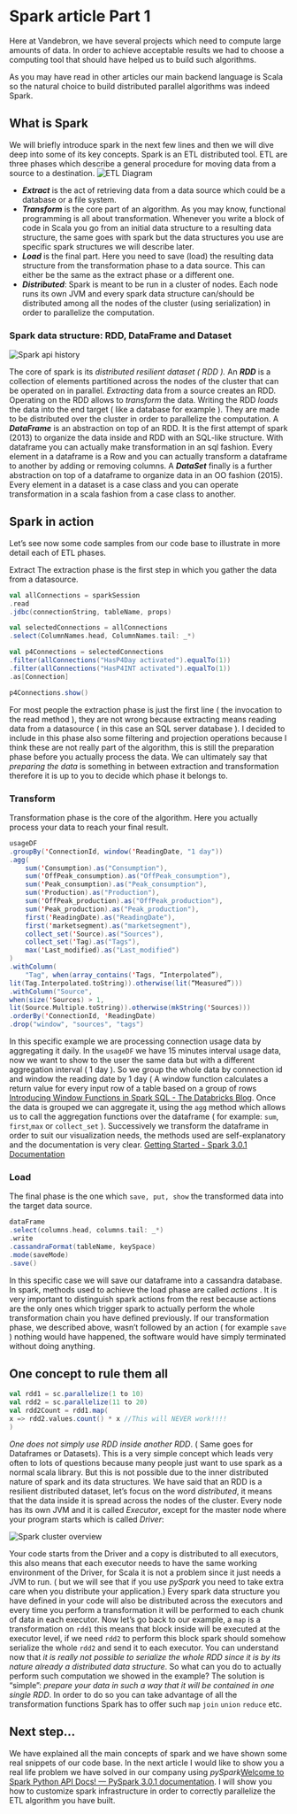 # Spark article Part 1
Here at Vandebron, we have several projects which need to compute large amounts of data. In order to achieve acceptable results we had to choose a computing tool that should have helped us to build such algorithms.

As you may have read in other articles our main backend language is Scala so the natural choice to build distributed parallel algorithms was indeed Spark.

## What is Spark
We will briefly introduce spark in the next few lines and then we will dive deep into some of its key concepts.
Spark is an ETL distributed tool. ETL are three phases which describe a general procedure for moving data from a source to a destination.
![ETL Diagram](../images/etlprocess.png "ETL")

* ***Extract*** is the act of retrieving data from a data source which could be a database or a file system.
* ***Transform*** is the core part of an algorithm. As you may know, functional programming is all about transformation. Whenever you write a block of code in Scala you go from an initial data structure to a resulting data structure, the same goes with spark but the data structures you use are specific spark structures we will describe later.
* ***Load*** is the final part. Here you need to save (load) the resulting data structure from the transformation phase to a data source. This can either be the same as the extract phase or a different one.
* ***Distributed***: Spark is meant to be run in a cluster of nodes. Each node runs its own JVM and every spark data structure can/should be distributed among all the nodes of the cluster (using serialization) in order to parallelize the computation.


### Spark data structure: RDD, DataFrame and Dataset

![Spark api history](../images/sparkapihistory.png "Spark api history")

The core of spark is its *distributed resilient dataset ( RDD ).*  An ***RDD*** is a collection of elements partitioned across the nodes of the cluster that can be operated on in parallel. *Extracting* data from a source creates an RDD. Operating on the RDD allows to *transform* the data. Writing the RDD *loads* the data into the end target ( like a database for example ).
They are made to be distributed over the cluster in order to parallelize the computation.
A ***DataFrame*** is an abstraction on top of an RDD. It is the first attempt of spark (2013) to organize the data inside and RDD with an SQL-like structure. With dataframe you can actually make transformation in an sql fashion.  Every element in a dataframe is a Row and you can actually transform a dataframe to another by adding or removing columns.
A ***DataSet*** finally is a further abstraction on top of a dataframe to organize data in an OO fashion (2015). Every element in a dataset is a case class and you can operate transformation in a scala fashion from a case class to another.

## Spark in action
Let’s see now some code samples from our code base to illustrate in more detail each of ETL phases.

Extract
The extraction phase is the first step in which you gather the data from a datasource.
```scala
val allConnections = sparkSession
.read
.jdbc(connectionString, tableName, props)

val selectedConnections = allConnections
.select(ColumnNames.head, ColumnNames.tail: _*)

val p4Connections = selectedConnections
.filter(allConnections("HasP4Day activated").equalTo(1))
.filter(allConnections("HasP4INT activated").equalTo(1))
.as[Connection]

p4Connections.show()

```
For most people the extraction phase is just the first line ( the invocation to the read method ), they are not wrong because extracting means reading data from a datasource ( in this case an SQL server database ). I decided to include in this phase also some filtering and projection operations because I think these are not really part of the algorithm, this is still the preparation phase before you actually process the data. We can ultimately say that *preparing the data* is something in between extraction and transformation therefore it is up to you to decide which phase it belongs to.


### Transform
Transformation phase is the core of the algorithm. Here you actually process your data to reach your final result. 
```scala
usageDF
.groupBy('ConnectionId, window('ReadingDate, "1 day"))
.agg(
	sum('Consumption).as("Consumption"),
	sum('OffPeak_consumption).as("OffPeak_consumption"),
	sum('Peak_consumption).as("Peak_consumption"),
	sum('Production).as("Production"),
	sum('OffPeak_production).as("OffPeak_production"),
	sum('Peak_production).as("Peak_production"),
	first('ReadingDate).as("ReadingDate"),
	first('marketsegment).as("marketsegment"),
	collect_set('Source).as("Sources"),
	collect_set('Tag).as("Tags"),
	max('Last_modified).as("Last_modified")
)
.withColumn(
	"Tag", when(array_contains('Tags, “Interpolated”),
lit(Tag.Interpolated.toString)).otherwise(lit(“Measured”)))
.withColumn("Source",
when(size('Sources) > 1,
lit(Source.Multiple.toString)).otherwise(mkString('Sources)))
.orderBy('ConnectionId, 'ReadingDate)
.drop("window", "sources", "tags")

```
In this specific example we are processing connection usage data by aggregating it daily. In the `usageDF` we have 15 minutes interval usage data, now we want to show to the user the same data but with a different aggregation interval ( 1 day ). So we group the whole data by connection id and window the reading date by 1 day ( A window function calculates a return value for every input row of a table based on a group of rows [Introducing Window Functions in Spark SQL - The Databricks Blog](https://databricks.com/blog/2015/07/15/introducing-window-functions-in-spark-sql.html). Once the data is grouped we can aggregate it, using the `agg` method which allows us to call the aggregation functions over the dataframe ( for example: `sum`, `first`,`max` or `collect_set` ).  Successively we transform the dataframe in order to suit our visualization needs, the methods used are self-explanatory and the documentation is very clear. [Getting Started - Spark 3.0.1 Documentation](https://spark.apache.org/docs/latest/sql-getting-started.html)

### Load
The final phase is the one which `save, put, show` the transformed data into the target data source.
```scala
dataFrame
.select(columns.head, columns.tail: _*)
.write
.cassandraFormat(tableName, keySpace)
.mode(saveMode)
.save()
```
In this specific case we will save our dataframe into a cassandra database. In spark, methods used to achieve the load phase are called *actions* . It is very important to distinguish spark actions from the rest because actions are the only ones which trigger spark to actually perform the whole transformation chain you have defined previously. 
If our transformation phase, we described above, wasn’t followed by an action ( for example `save` ) nothing would have happened, the software would have simply terminated without doing anything.

## One concept to rule them all
```scala
val rdd1 = sc.parallelize(1 to 10)
val rdd2 = sc.parallelize(11 to 20)
val rdd2Count = rdd1.map(
x => rdd2.values.count() * x //This will NEVER work!!!!
)
```
*One does not simply use RDD inside another RDD*. ( Same goes for Dataframes or Datasets).
This is a very simple concept which leads very often to lots of questions because many people just want to use spark as a normal scala library.  But this is not possible due to the inner distributed nature of spark and its data structures. We have said that an RDD is a resilient distributed dataset, let’s focus on the word *distributed*, it means that the data inside it is spread across the nodes of the cluster. Every node has its own JVM and it is called *Executor*, except for the master node where your program starts which is called *Driver*:

![Spark cluster overview](../images/spark-cluster-overview.png "Spark cluster overview")

Your code starts from the Driver and a copy is distributed to all executors, this also means that each executor needs to have the same working environment of the Driver, for Scala it is not a problem since it just needs a JVM to run. ( but we will see that if you use *pySpark* you need to take extra care when you distribute your application.) Every spark data structure you have defined in your code will also be distributed across the executors and every time you perform a transformation it will be performed to each chunk of data in each executor.  Now let’s go back to our example, a `map` is a transformation on `rdd1` this means that block inside will be executed at the executor level, if we need `rdd2` to perform this block spark should somehow serialize the whole `rdd2` and send it to each executor.  You can understand now that _it is really not possible to serialize the whole RDD since it is by its nature already a distributed data structure_. So what can you do to actually perform such computation we showed in the example? The solution is “simple”: *prepare your data in such a way that it will be contained in one single RDD*. In order to do so you can take advantage of all the transformation functions Spark has to offer such `map` `join` `union` `reduce` etc.


## Next step…
We have explained all the main concepts of spark and we have shown some real snippets of our code base. In the next article I would like to show you a real life problem we have solved in our company using *pySpark*[Welcome to Spark Python API Docs! — PySpark 3.0.1 documentation](https://spark.apache.org/docs/latest/api/python/index.html). I will show you how to customize spark infrastructure in order to correctly parallelize the ETL algorithm you have built.


